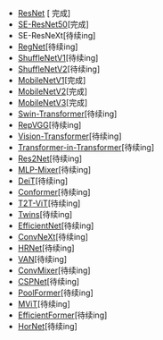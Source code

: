 - [ResNet](https://github.com/stupid-boy-me/teach_all/tree/main/pytorch_classifier/ResNet50) [ 完成]
- [SE-ResNet50](https://github.com/stupid-boy-me/teach_all/tree/main/pytorch_classifier/SE_ResNet50)[完成]
- SE-ResNeXt[待续ing]
- [RegNet](https://github.com/open-mmlab/mmclassification/tree/master/configs/regnet)[待续ing]
- [ShuffleNetV1](https://github.com/open-mmlab/mmclassification/tree/master/configs/shufflenet_v1)[待续ing]
- [ShuffleNetV2](https://github.com/open-mmlab/mmclassification/tree/master/configs/shufflenet_v2)[待续ing]
- [MobileNetV1](https://github.com/stupid-boy-me/teach_all/tree/main/pytorch_classifier/MobileNet/MobileNetV1)[完成]
- [MobileNetV2](https://github.com/stupid-boy-me/teach_all/tree/main/pytorch_classifier/MobileNet/MobileNetV2)[完成]
- [MobileNetV3](https://github.com/open-mmlab/mmclassification/tree/master/configs/mobilenet_v3)[完成]
- [Swin-Transformer](https://github.com/open-mmlab/mmclassification/tree/master/configs/swin_transformer)[待续ing]
- [RepVGG](https://github.com/open-mmlab/mmclassification/tree/master/configs/repvgg)[待续ing]
- [Vision-Transformer](https://github.com/open-mmlab/mmclassification/tree/master/configs/vision_transformer)[待续ing]
- [Transformer-in-Transformer](https://github.com/open-mmlab/mmclassification/tree/master/configs/tnt)[待续ing]
- [Res2Net](https://github.com/open-mmlab/mmclassification/tree/master/configs/res2net)[待续ing]
- [MLP-Mixer](https://github.com/open-mmlab/mmclassification/tree/master/configs/mlp_mixer)[待续ing]
- [DeiT](https://github.com/open-mmlab/mmclassification/tree/master/configs/deit)[待续ing]
- [Conformer](https://github.com/open-mmlab/mmclassification/tree/master/configs/conformer)[待续ing]
- [T2T-ViT](https://github.com/open-mmlab/mmclassification/tree/master/configs/t2t_vit)[待续ing]
- [Twins](https://github.com/open-mmlab/mmclassification/tree/master/configs/twins)[待续ing]
- [EfficientNet](https://github.com/open-mmlab/mmclassification/tree/master/configs/efficientnet)[待续ing]
- [ConvNeXt](https://github.com/open-mmlab/mmclassification/tree/master/configs/convnext)[待续ing]
- [HRNet](https://github.com/open-mmlab/mmclassification/tree/master/configs/hrnet)[待续ing]
- [VAN](https://github.com/open-mmlab/mmclassification/tree/master/configs/van)[待续ing]
- [ConvMixer](https://github.com/open-mmlab/mmclassification/tree/master/configs/convmixer)[待续ing]
- [CSPNet](https://github.com/open-mmlab/mmclassification/tree/master/configs/cspnet)[待续ing]
- [PoolFormer](https://github.com/open-mmlab/mmclassification/tree/master/configs/poolformer)[待续ing]
- [MViT](https://github.com/open-mmlab/mmclassification/tree/master/configs/mvit)[待续ing]
- [EfficientFormer](https://github.com/open-mmlab/mmclassification/tree/master/configs/efficientformer)[待续ing]
- [HorNet](https://github.com/open-mmlab/mmclassification/tree/master/configs/hornet)[待续ing]
